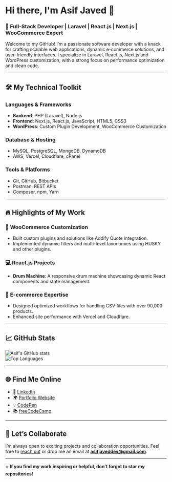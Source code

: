 # Hi there, I'm Asif Javed 👋  
### 🚀 Full-Stack Developer | Laravel | React.js | Next.js | WooCommerce Expert  

Welcome to my GitHub! I’m a passionate software developer with a knack for crafting scalable web applications, dynamic e-commerce solutions, and user-friendly interfaces. I specialize in Laravel, React.js, Next.js and WordPress customization, with a strong focus on performance optimization and clean code.  

---

## 🛠️ My Technical Toolkit  

### **Languages & Frameworks**  
- **Backend**: PHP (Laravel), Node.js  
- **Frontend**: Next.js, React.js, JavaScript, HTML5, CSS3  
- **WordPress**: Custom Plugin Development, WooCommerce Customization  

### **Database & Hosting**  
- MySQL, PostgreSQL, MongoDB, DynamoDB
- AWS, Vercel, Cloudflare, cPanel  

### **Tools & Platforms**  
- Git, GitHub, Bitbucket  
- Postman, REST APIs  
- Composer, npm, Yarn  

---

## 🔥 Highlights of My Work  

### 🚀 **WooCommerce Customization**  
- Built custom plugins and solutions like Addify Quote integration.  
- Implemented dynamic filters and multi-level taxonomies using HUSKY and other plugins.  

### 💻 **React.js Projects**  
- **Drum Machine**: A responsive drum machine showcasing dynamic React components and state management.  

### 🛒 **E-commerce Expertise**  
- Designed optimized workflows for handling CSV files with over 90,000 products.  
- Enhanced site performance with Vercel and Cloudflare.  

---

## 📈 GitHub Stats  

![Asif's GitHub stats](https://github-readme-stats-git-master-asad-cos-projects.vercel.app/api?username=asifjaved-dev&include_all_commits=true&theme=algolia&show=reviews,discussions_started,discussions_answered,prs_merged,prs_merged_percentage)  
![Top Languages](https://github-readme-stats-nine-sand-37.vercel.app/api/top-langs/?username=asifjaved-dev&theme=gotham&hide_border=false&no-bg=false&no-frame=true&hide=html,css&langs_count=20) 


---

## 🌐 Find Me Online  

- 💼 [LinkedIn](https://www.linkedin.com/in/asifjaved-dev)  
- 🌍 [Portfolio Website](https://asifjaved.work)  
- 💡 [CodePen](https://codepen.io/asifjaved-dev)  
- 📚 [freeCodeCamp](https://www.freecodecamp.org/asifjaved)  

---

## 🤝 Let’s Collaborate  

I’m always open to exciting projects and collaboration opportunities. Feel free to [reach out](https://asifjaved.work/) or drop me an email at **asifjaveddev@gmail.com**.

---

⭐ **If you find my work inspiring or helpful, don’t forget to star my repositories!**  
